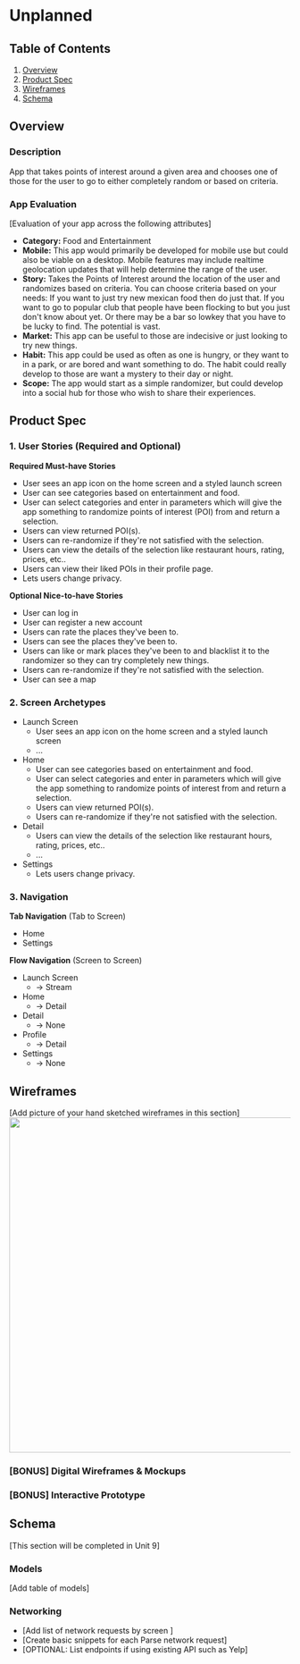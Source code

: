 # Unplanned

## Table of Contents
1. [Overview](#Overview)
1. [Product Spec](#Product-Spec)
1. [Wireframes](#Wireframes)
2. [Schema](#Schema)

## Overview
### Description
App that takes points of interest around a given area and chooses one of those for the user to go to either completely random or based on criteria. 

### App Evaluation
[Evaluation of your app across the following attributes]
- **Category:** Food and Entertainment
- **Mobile:** This app would primarily be developed for mobile use but could also be viable on a desktop. Mobile features may include realtime geolocation updates that will help determine the range of the user. 
- **Story:** Takes the Points of Interest around the location of the user and randomizes based on criteria. You can choose criteria based on your needs: If you want to just try new mexican food then do just that. If you want to go to popular club that people have been flocking to but you just don't know about yet. Or there may be a bar so lowkey that you have to be lucky to find. The potential is vast. 
- **Market:** This app can be useful to those are indecisive or just looking to try new things. 
- **Habit:** This app could be used as often as one is hungry, or they want to in a park, or are bored and want something to do. The habit could really develop to those are want a mystery to their day or night.
- **Scope:** The app would start as a simple randomizer, but could develop into a social hub for those who wish to share their experiences. 

## Product Spec

### 1. User Stories (Required and Optional)

**Required Must-have Stories**
* User sees an app icon on the home screen and a styled launch screen
* User can see categories based on entertainment and food. 
* User can select categories and enter in parameters which will give the app something to randomize points of interest (POI) from and return a selection. 
* Users can view returned POI(s).
* Users can re-randomize if they're not satisfied with the selection.
* Users can view the details of the selection like restaurant hours, rating, prices, etc..
* Users can view their liked POIs in their profile page. 
* Lets users change privacy.


**Optional Nice-to-have Stories**
* User can log in 
* User can register a new account
* Users can rate the places they've been to.
* Users can see the places they've been to. 
* Users can like or mark places they've been to and blacklist it to the randomizer so they can try completely new things.
* Users can re-randomize if they're not satisfied with the selection.
* User can see a map


### 2. Screen Archetypes

* Launch Screen
   * User sees an app icon on the home screen and a styled launch screen
   * ...
* Home
   * User can see categories based on entertainment and food. 
   * User can select categories and enter in parameters which will give the app something to randomize points of interest from and return a selection. 
   * Users can view returned POI(s).
   * Users can re-randomize if they're not satisfied with the selection.
* Detail
   * Users can view the details of the selection like restaurant hours, rating, prices, etc.. 
   * ...
* Settings
   * Lets users change privacy.

### 3. Navigation

**Tab Navigation** (Tab to Screen)

* Home
* Settings

**Flow Navigation** (Screen to Screen)

* Launch Screen
    *  -> Stream
* Home
    *  -> Detail
* Detail
    *  -> None
* Profile
    *  -> Detail
* Settings
    *  -> None

## Wireframes
[Add picture of your hand sketched wireframes in this section]
<img src="YOUR_WIREFRAME_IMAGE_URL" width=600>

### [BONUS] Digital Wireframes & Mockups

### [BONUS] Interactive Prototype

## Schema 
[This section will be completed in Unit 9]
### Models
[Add table of models]
### Networking
- [Add list of network requests by screen ]
- [Create basic snippets for each Parse network request]
- [OPTIONAL: List endpoints if using existing API such as Yelp]
